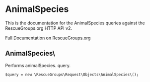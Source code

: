 # AnimalSpecies

This is the documentation for the AnimalSpecies queries against the RescueGroups.org HTTP API v2.

[Full Documentation on RescueGroups.org](https://userguide.rescuegroups.org/display/APIDG/Object+definitions#Objectdefinitions-animalSpecies)

## AnimalSpecies\

Performs animalSpecies. query.

    $query = new \RescueGroups\Request\Objects\AnimalSpecies\();


